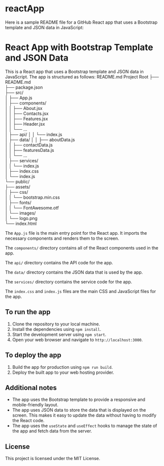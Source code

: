 # reactApp
Here is a sample README file for a GitHub React app that uses a Bootstrap template and JSON data in JavaScript:


# React App with Bootstrap Template and JSON Data

This is a React app that uses a Bootstrap template and JSON data in JavaScript. The app is structured as follows:
README.md
Project Root
├── README.md<br>
├── package.json<br>
├── src/<br>
│   ├── App.js<br>
│   ├── components/<br>
│   │   ├── About.jsx<br>
│   │   ├── Contacts.jsx<br>
│   │   ├── Features.jsx<br>
│   │   ├── Header.jsx<br>
│   │   └── ...<br>
│   ├── api/
│   │   └── index.js<br>
│   ├── data/
│   │   ├── aboutData.js<br>
│   │   ├── contactData.js<br>
│   │   ├── featuresData.js<br>
│   │   └── ...<br>
│   ├── services/<br>
│   │   └── index.js<br>
│   ├── index.css<br>
│   └── index.js<br>
└── public/<br>
    ├── assets/<br>
    │   ├── css/<br>
    │   │   └── bootstrap.min.css<br>
    │   ├── fonts/<br>
    │   │   └── FontAwesome.otf<br>
    │   └── images/<br>
    │       └── logo.png<br>
    └── index.html<br>

The `App.js` file is the main entry point for the React app. It imports the necessary components and renders them to the screen.

The `components/` directory contains all of the React components used in the app.

The `api/` directory contains the API code for the app.

The `data/` directory contains the JSON data that is used by the app.

The `services/` directory contains the service code for the app.

The `index.css` and `index.js` files are the main CSS and JavaScript files for the app.

## To run the app

1. Clone the repository to your local machine.
2. Install the dependencies using `npm install`.
3. Start the development server using `npm start`.
4. Open your web browser and navigate to `http://localhost:3000`.

## To deploy the app

1. Build the app for production using `npm run build`.
2. Deploy the built app to your web hosting provider.

## Additional notes

* The app uses the Bootstrap template to provide a responsive and mobile-friendly layout.
* The app uses JSON data to store the data that is displayed on the screen. This makes it easy to update the data without having to modify the React code.
* The app uses the `useState` and `useEffect` hooks to manage the state of the app and fetch data from the server.

## License

This project is licensed under the MIT License.
